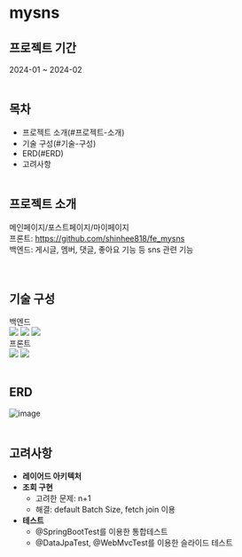 # mysns

## 프로젝트 기간
2024-01 ~ 2024-02
<br><br>
## 목차
- 프로젝트 소개(#프로젝트-소개)
- 기술 구성(#기술-구성)
- ERD(#ERD)
- 고려사항
<br><br>
## 프로젝트 소개
메인페이지/포스트페이지/마이페이지<br>
프론트: https://github.com/shinhee818/fe_mysns<br>
백엔드: 게시글, 멤버, 댓글, 좋아요 기능 등 sns 관련 기능<br>
<br><br>
## 기술 구성
백엔드<br>
<img src="https://img.shields.io/badge/java-007396?style=for-the-badge&logo=OpenJDK&logoColor=white">
 <img src="https://img.shields.io/badge/springboot-6DB33F?style=for-the-badge&logo=springboot&logoColor=white">
  <img src="https://img.shields.io/badge/mysql-4479A1?style=for-the-badge&logo=mysql&logoColor=white">
  <br>
 프론트<br>
 <img src="https://img.shields.io/badge/JavaScript-F7DF1E?style=for-the-badge&logo=JavaScript&logoColor=white">
 <img src="https://img.shields.io/badge/react-61DAFB?style=for-the-badge&logo=react&logoColor=white">
<br><br>
## ERD
![image](https://github.com/shinhee818/be_mysns/assets/153713451/2cd4e2d9-01bc-4ac4-b535-fba75f1f8f4a)
<br><br>
## 고려사항
- **레이어드 아키텍처**
- **조회 구현**
  - 고려한 문제: n+1
  - 해결: default Batch Size, fetch join 이용
- **테스트**
  - @SpringBootTest를 이용한 통합테스트
  - @DataJpaTest, @WebMvcTest를 이용한 슬라이드 테스트



